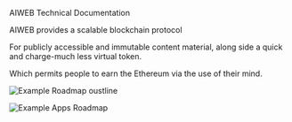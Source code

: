 AIWEB Technical Documentation

AIWEB provides a scalable blockchain protocol 

For publicly accessible and immutable content material, along side a quick and charge-much less virtual token.

Which permits people to earn the Ethereum via the use of their mind.













![Example Roadmap oustline](https://ark.io/roadmap)

![Example Apps Roadmap](https://github.com/steemit)
